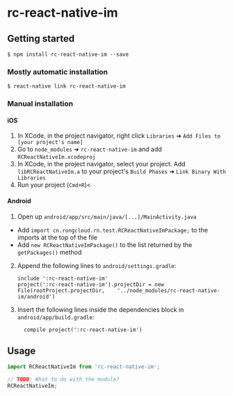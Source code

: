 
# rc-react-native-im

## Getting started

`$ npm install rc-react-native-im --save`

### Mostly automatic installation

`$ react-native link rc-react-native-im`

### Manual installation


#### iOS

1. In XCode, in the project navigator, right click `Libraries` ➜ `Add Files to [your project's name]`
2. Go to `node_modules` ➜ `rc-react-native-im` and add `RCReactNativeIm.xcodeproj`
3. In XCode, in the project navigator, select your project. Add `libRCReactNativeIm.a` to your project's `Build Phases` ➜ `Link Binary With Libraries`
4. Run your project (`Cmd+R`)<

#### Android

1. Open up `android/app/src/main/java/[...]/MainActivity.java`
  - Add `import cn.rongcloud.rn.test.RCReactNativeImPackage;` to the imports at the top of the file
  - Add `new RCReactNativeImPackage()` to the list returned by the `getPackages()` method
2. Append the following lines to `android/settings.gradle`:
  	```
  	include ':rc-react-native-im'
  	project(':rc-react-native-im').projectDir = new File(rootProject.projectDir, 	'../node_modules/rc-react-native-im/android')
  	```
3. Insert the following lines inside the dependencies block in `android/app/build.gradle`:
  	```
      compile project(':rc-react-native-im')
  	```


## Usage
```javascript
import RCReactNativeIm from 'rc-react-native-im';

// TODO: What to do with the module?
RCReactNativeIm;
```
  